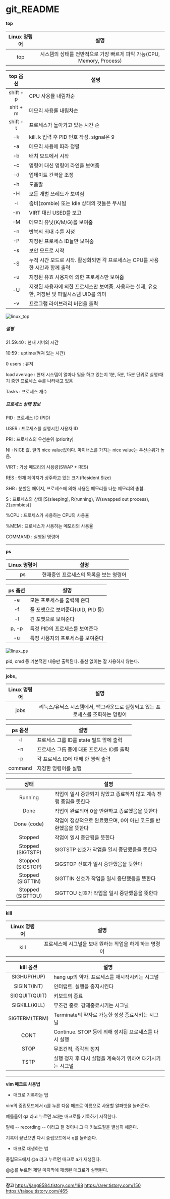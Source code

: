 # git_README

__top__

|Linux 명령어|설명|
|:---:|:---:|
|top|시스템의 상태를 전반적으로 가장 빠르게 파악 가능(CPU, Memory, Process)|


|top 옵션|설명|
|:---:|---|
|shift + p|CPU 사용률 내림차순|
|shit + m|메모리 사용률 내림차순|
|shift + t|프로세스가 돌아가고 있는 시간 순|
|-k|kill. k 입력 후 PID 번호 작성. signal은 9|
|-a|메모리 사용에 따라 정렬|
|-b|배치 모드에서 시작|
|-c|명령어 대신 명령어 라인을 보여줌|
|-d|업데이트 간격을 조정|
|-h|도움말|
|-H|모든 개별 쓰레드가 보여짐|
|-i|좀비(zombie) 또는 Idle 상태의 것들은 무시됨|
|-m|VIRT 대신 USED를 보고|
|-M|메모리 유닛(K/M/G)을 보여줌|
|-n|반복의 최대 수를 지정|
|-P|지정된 프로세스 ID들만 보여줌|
|-s|보안 모드로 시작|
|-S|누적 시간 모드로 시작. 활성화되면 각 프로세스는 CPU를 사용한 시간과 함께 출력|
|-u|지정된 유효 사용자에 의한 프로세스만 보여줌|
|-U|지정된 사용자에 의한 프로세스만 보여줌. 사용자는 실제, 유효한, 저장된 및 파일시스템 UID를 의미|
|-v|프로그램 라이브러리 버전을 출력|


![linux_top](https://user-images.githubusercontent.com/102000890/172051703-09952ee2-2a7c-410b-b8ea-ab402ea7179a.png)


##### 설명

21:59:40 : 현재 서버의 시간

10:59 : uptime(켜져 있는 시간)

0 users : 유저

load average : 현재 시스템이 얼마나 일을 하고 있는지 1분, 5분, 15분 단위로 실행/대기 중인 프로세스 수를 나타내고 있음

Tasks : 프로세스 개수



##### 프로세스 상태 정보

PID : 프로세스 ID (PID)

USER : 프로세스를 실행시킨 사용자 ID

PRI : 프로세스의 우선순위 (priority)

NI : NICE 값. 일의 nice value값이다. 마이너스를 가지는 nice value는 우선순위가 높음.

VIRT : 가상 메모리의 사용량(SWAP + RES)

RES : 현재 페이지가 상주하고 있는 크기(Resident Size)

SHR : 분할된 페이지, 프로세스에 의해 사용된 메모리를 나눈 메모리의 총합.

S : 프로세스의 상태 [S(sleeping), R(running), W(swapped out process), Z(zombies)]

%CPU : 프로세스가 사용하는 CPU의 사용율

%MEM : 프로세스가 사용하는 메모리의 사용율

COMMAND : 실행된 명령어

---

__ps__

|Linux 명령어|설명|
|:---:|:---:|
|ps|현재중인 프로세스의 목록을 보는 명령어|


|ps 옵션|설명|
|:---:|---|
|-e|모든 프로세스를 출력해 준다|
|-f|풀 포맷으로 보여준다(UID, PID 등)|
|-l|긴 포맷으로 보여준다|
|p, -p|특정 PID의 프로세스를 보여준다|
|-u|특정 사용자의 프로세스를 보여준다|


![linux_ps](https://user-images.githubusercontent.com/102000890/172053999-88c7edba-682f-42ab-bb43-1644111546b3.png)


pid, cmd 등 기본적인 내용만 출력된다. 옵션 없이는 잘 사용하지 않는다.

---

__jobs___

|Linux 명령어|설명|
|:---:|:---:|
|jobs|리눅스/유닉스 시스템에서, 백그라운드로 실행되고 있는 프로세스를 조회하는 명령어|


|ps 옵션|설명|
|:---:|---|
|-l|프로세스 그룹 ID를 state 필드 앞에 출력|
|-n|프로세스 그룹 중에 대표 프로세스 ID를 출력|
|-p|각 프로세스 ID에 대해 한 행씩 출력|
|command|지정한 명령어를 실행|


|상태|설명|
|:---:|---|
|Running|작업이 일시 중단되지 않았고 종료하지 않고 계속 진행 중임을 뜻한다|
|Done|작업이 완료되어 0을 반환하고 종료했음을 뜻한다|
|Done (code)|작업이 정상적으로 완료했으며, 0이 아닌 코드를 반환했음을 뜻한다|
|Stopped|작업이 일시 중단됨을 뜻한다|
|Stopped (SIGTSTP)|SIGTSTP 신호가 작업을 일시 중단했음을 뜻한다|
|Stopped (SIGSTOP)|SIGSTOP 신호가 일시 중단했음을 뜻한다|
|Stopped (SIGTTIN)|SIGTTIN 신호가 작업을 일시 중단했음을 뜻한다|
|Stopped (SIGTTOU)|SIGTTOU 신호가 작업을 일시 중단했음을 뜻한다|

---

__kill__

|Linux 명령어|설명|
|:---:|:---:|
|kill|프로세스에 시그널을 보내 원하는 작업을 하게 하는 명령어|


|kill 옵션|설명|
|:---:|---|
|SIGHUP(HUP)|hang up의 약자. 프로세스를 재시작시키는 시그널|
|SIGINT(INT)|인터럽트. 실행을 중지시킨다|
|SIGQUIT(QUIT)|키보드의 종료|
|SIGKILL(KILL)|무조건 종료. 강제종료시키는 시그널|
|SIGTERM(TERM)|Terminate의 약자로 가능한 정상 종료시키는 시그널|
|CONT|Continue. STOP 등에 의해 정지된 프로세스를 다시 실행|
|STOP|무조건적, 즉각적 정지|
|TSTP|실행 정지 후 다시 실행을 계속하기 위하여 대기시키는 시그널|

---

__vim 매크로 사용법__

+ 매크로 기록하는 법

vim의 중립모드에서 q를 누른 다음 매크로 이름으로 사용할 알파벳을 눌러준다.

예를들어 qa 라고 누르면 a라는 매크로를 기록하기 시작한다.

밑에 -- recording -- 이라고 뜰 것이니 그 때 키보드질을 열심히 해준다. 

기록이 끝났으면 다시 중립모드에서 q를 눌러준다.

+ 매크로 재생하는 법

중립모드에서 @a 라고 누르면 매크로 a가 재생된다.

@@를 누르면 제일 마지막에 재생된 매크로가 실행된다.

---

__참고__
<https://jang8584.tistory.com/198>
<https://arer.tistory.com/150>
<https://taisou.tistory.com/465>
